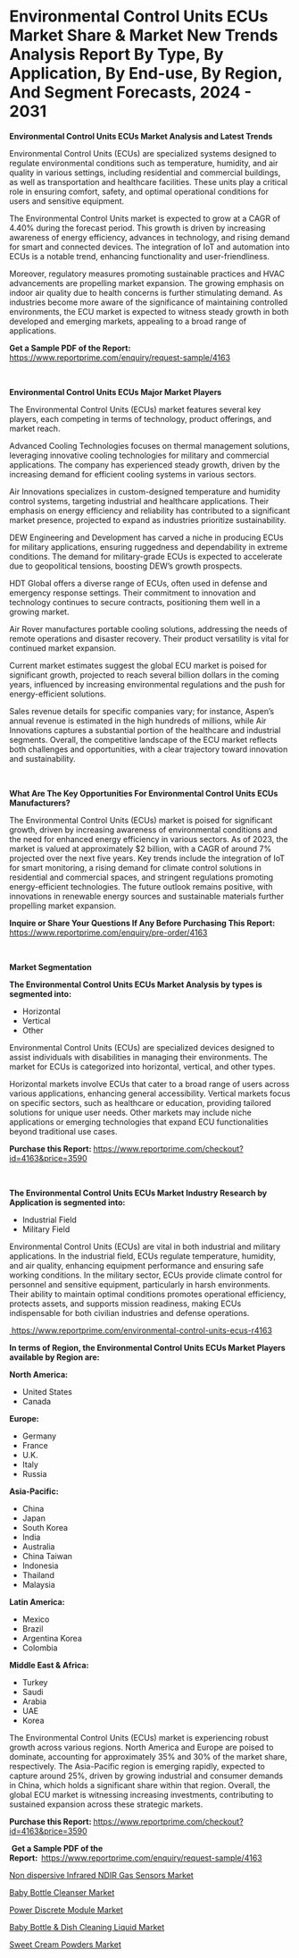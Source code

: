 <p><h1>Environmental Control Units ECUs Market Share & Market New Trends Analysis Report By Type, By Application, By End-use, By Region, And Segment Forecasts, 2024 - 2031</h1></p><p><strong>Environmental Control Units ECUs Market Analysis and Latest Trends</strong></p>
<p><p>Environmental Control Units (ECUs) are specialized systems designed to regulate environmental conditions such as temperature, humidity, and air quality in various settings, including residential and commercial buildings, as well as transportation and healthcare facilities. These units play a critical role in ensuring comfort, safety, and optimal operational conditions for users and sensitive equipment.</p><p>The Environmental Control Units market is expected to grow at a CAGR of 4.40% during the forecast period. This growth is driven by increasing awareness of energy efficiency, advances in technology, and rising demand for smart and connected devices. The integration of IoT and automation into ECUs is a notable trend, enhancing functionality and user-friendliness. </p><p>Moreover, regulatory measures promoting sustainable practices and HVAC advancements are propelling market expansion. The growing emphasis on indoor air quality due to health concerns is further stimulating demand. As industries become more aware of the significance of maintaining controlled environments, the ECU market is expected to witness steady growth in both developed and emerging markets, appealing to a broad range of applications.</p></p>
<p><strong>Get a Sample PDF of the Report:&nbsp;</strong> <a href="https://www.reportprime.com/enquiry/request-sample/4163?utm_campaign=1135&utm_medium=2&utm_source=Github&utm_content=ia&utm_term=10102024&utm_id=environmental-control-units-ecus">https://www.reportprime.com/enquiry/request-sample/4163</a></p>
<p>&nbsp;</p>
<p><strong>Environmental Control Units ECUs Major Market Players</strong></p>
<p><p>The Environmental Control Units (ECUs) market features several key players, each competing in terms of technology, product offerings, and market reach. </p><p>Advanced Cooling Technologies focuses on thermal management solutions, leveraging innovative cooling technologies for military and commercial applications. The company has experienced steady growth, driven by the increasing demand for efficient cooling systems in various sectors.</p><p>Air Innovations specializes in custom-designed temperature and humidity control systems, targeting industrial and healthcare applications. Their emphasis on energy efficiency and reliability has contributed to a significant market presence, projected to expand as industries prioritize sustainability.</p><p>DEW Engineering and Development has carved a niche in producing ECUs for military applications, ensuring ruggedness and dependability in extreme conditions. The demand for military-grade ECUs is expected to accelerate due to geopolitical tensions, boosting DEW’s growth prospects.</p><p>HDT Global offers a diverse range of ECUs, often used in defense and emergency response settings. Their commitment to innovation and technology continues to secure contracts, positioning them well in a growing market.</p><p>Air Rover manufactures portable cooling solutions, addressing the needs of remote operations and disaster recovery. Their product versatility is vital for continued market expansion.</p><p>Current market estimates suggest the global ECU market is poised for significant growth, projected to reach several billion dollars in the coming years, influenced by increasing environmental regulations and the push for energy-efficient solutions. </p><p>Sales revenue details for specific companies vary; for instance, Aspen’s annual revenue is estimated in the high hundreds of millions, while Air Innovations captures a substantial portion of the healthcare and industrial segments. Overall, the competitive landscape of the ECU market reflects both challenges and opportunities, with a clear trajectory toward innovation and sustainability.</p></p>
<p>&nbsp;</p>
<p><strong>What Are The Key Opportunities For Environmental Control Units ECUs Manufacturers?</strong></p>
<p><p>The Environmental Control Units (ECUs) market is poised for significant growth, driven by increasing awareness of environmental conditions and the need for enhanced energy efficiency in various sectors. As of 2023, the market is valued at approximately $2 billion, with a CAGR of around 7% projected over the next five years. Key trends include the integration of IoT for smart monitoring, a rising demand for climate control solutions in residential and commercial spaces, and stringent regulations promoting energy-efficient technologies. The future outlook remains positive, with innovations in renewable energy sources and sustainable materials further propelling market expansion.</p></p>
<p><strong>Inquire or Share Your Questions If Any Before Purchasing This Report:</strong> <a href="https://www.reportprime.com/enquiry/pre-order/4163?utm_campaign=1135&utm_medium=2&utm_source=Github&utm_content=ia&utm_term=10102024&utm_id=environmental-control-units-ecus">https://www.reportprime.com/enquiry/pre-order/4163</a></p>
<p>&nbsp;</p>
<p><strong>Market Segmentation</strong></p>
<p><strong>The Environmental Control Units ECUs Market Analysis by types is segmented into:</strong></p>
<p><ul><li>Horizontal</li><li>Vertical</li><li>Other</li></ul></p>
<p><p>Environmental Control Units (ECUs) are specialized devices designed to assist individuals with disabilities in managing their environments. The market for ECUs is categorized into horizontal, vertical, and other types. </p><p>Horizontal markets involve ECUs that cater to a broad range of users across various applications, enhancing general accessibility. Vertical markets focus on specific sectors, such as healthcare or education, providing tailored solutions for unique user needs. Other markets may include niche applications or emerging technologies that expand ECU functionalities beyond traditional use cases.</p></p>
<p><strong>Purchase this Report:&nbsp;</strong><a href="https://www.reportprime.com/checkout?id=4163&price=3590&utm_campaign=1135&utm_medium=2&utm_source=Github&utm_content=ia&utm_term=10102024&utm_id=environmental-control-units-ecus">https://www.reportprime.com/checkout?id=4163&price=3590</a></p>
<p>&nbsp;</p>
<p><strong>The Environmental Control Units ECUs Market Industry Research by Application is segmented into:</strong></p>
<p><ul><li>Industrial Field</li><li>Military Field</li></ul></p>
<p><p>Environmental Control Units (ECUs) are vital in both industrial and military applications. In the industrial field, ECUs regulate temperature, humidity, and air quality, enhancing equipment performance and ensuring safe working conditions. In the military sector, ECUs provide climate control for personnel and sensitive equipment, particularly in harsh environments. Their ability to maintain optimal conditions promotes operational efficiency, protects assets, and supports mission readiness, making ECUs indispensable for both civilian industries and defense operations.</p></p>
<p><a href="https://www.reportprime.com/environmental-control-units-ecus-r4163?utm_campaign=1135&utm_medium=2&utm_source=Github&utm_content=ia&utm_term=10102024&utm_id=environmental-control-units-ecus">&nbsp;https://www.reportprime.com/environmental-control-units-ecus-r4163</a></p>
<p><strong>In terms of Region, the Environmental Control Units ECUs Market Players available by Region are:</strong></p>
<p>
    <p> <strong> North America: </strong>
        <ul>
            <li>United States</li>
            <li>Canada</li>
        </ul>
        </p> 
    <p> <strong> Europe: </strong>
        <ul>
            <li>Germany</li>
            <li>France</li>
            <li>U.K.</li>
            <li>Italy</li>
            <li>Russia</li>
        </ul>
        </p> 
    <p> <strong> Asia-Pacific: </strong>
        <ul>
            <li>China</li>
            <li>Japan</li>
            <li>South Korea</li>
            <li>India</li>
            <li>Australia</li>
            <li>China Taiwan</li>
            <li>Indonesia</li>
            <li>Thailand</li>
            <li>Malaysia</li>
        </ul>
        </p> 
    <p> <strong> Latin America: </strong>
        <ul>
            <li>Mexico</li>
            <li>Brazil</li>
            <li>Argentina Korea</li>
            <li>Colombia</li>
        </ul>
        </p> 
    <p> <strong> Middle East & Africa: </strong>
        <ul>
            <li>Turkey</li>
            <li>Saudi</li>
            <li>Arabia</li>
            <li>UAE</li>
            <li>Korea</li>
        </ul>
    </p>
    </p>
<p><p>The Environmental Control Units (ECUs) market is experiencing robust growth across various regions. North America and Europe are poised to dominate, accounting for approximately 35% and 30% of the market share, respectively. The Asia-Pacific region is emerging rapidly, expected to capture around 25%, driven by growing industrial and consumer demands in China, which holds a significant share within that region. Overall, the global ECU market is witnessing increasing investments, contributing to sustained expansion across these strategic markets.</p></p>
<p><strong>Purchase this Report: </strong><a href="https://www.reportprime.com/checkout?id=4163&price=3590&utm_campaign=1135&utm_medium=2&utm_source=Github&utm_content=ia&utm_term=10102024&utm_id=environmental-control-units-ecus">https://www.reportprime.com/checkout?id=4163&price=3590</a></p>
<p>&nbsp;<strong>Get a Sample PDF of the Report:&nbsp;&nbsp;</strong><a href="https://www.reportprime.com/enquiry/request-sample/4163?utm_campaign=1135&utm_medium=2&utm_source=Github&utm_content=ia&utm_term=10102024&utm_id=environmental-control-units-ecus">https://www.reportprime.com/enquiry/request-sample/4163</a></p>
<p><strong></strong></p>
<p><p><a href="https://github.com/ambertqocronceb/Market-Research-Report-List-1/blob/main/non-dispersive-infrared-ndir-gas-sensors-market.md?utm_campaign=1135&utm_medium=2&utm_source=Github&utm_content=ia&utm_term=10102024&utm_id=environmental-control-units-ecus">Non dispersive Infrared NDIR Gas Sensors Market</a></p><p><a href="https://www.linkedin.com/pulse/baby-bottle-cleanser-market-global-trends-forecast-2024--ygwje?utm_campaign=1135&utm_medium=2&utm_source=Github&utm_content=ia&utm_term=10102024&utm_id=environmental-control-units-ecus">Baby Bottle Cleanser Market</a></p><p><a href="https://github.com/gretaakardljz/Market-Research-Report-List-1/blob/main/power-discrete-module-market.md?utm_campaign=1135&utm_medium=2&utm_source=Github&utm_content=ia&utm_term=10102024&utm_id=environmental-control-units-ecus">Power Discrete Module Market</a></p><p><a href="https://www.linkedin.com/pulse/mapping-baby-bottle-dish-cleaning-liquid-market-trends-challenges-rrb4e?utm_campaign=1135&utm_medium=2&utm_source=Github&utm_content=ia&utm_term=10102024&utm_id=environmental-control-units-ecus">Baby Bottle & Dish Cleaning Liquid Market</a></p><p><a href="https://issuu.com/reportprime-2/docs/sweet-cream-powders-market-size-203_55cdb5407970a3?utm_campaign=1135&utm_medium=2&utm_source=Github&utm_content=ia&utm_term=10102024&utm_id=environmental-control-units-ecus">Sweet Cream Powders Market</a></p></p>